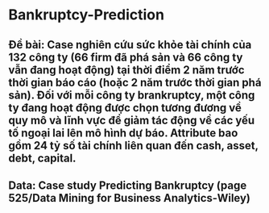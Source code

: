 # Bankruptcy-Prediction
## Đề bài: Case nghiên cứu sức khỏe tài chính của 132 công ty (66 firm đã phá sản và 66 công ty vẫn đang hoạt động) tại thời điểm 2 năm trước thời gian báo cáo (hoặc 2 năm trước thời gian phá sản). Đối với mỗi công ty brankruptcy, một công ty đang hoạt động được chọn tương đương về quy mô và lĩnh vực để giảm tác động về các yếu tố ngoại lai lên mô hình dự báo. Attribute bao gồm 24 tỷ số tài chính liên quan đến cash, asset, debt, capital.
## Data: Case study Predicting Bankruptcy (page 525/Data Mining for Business Analytics-Wiley)

